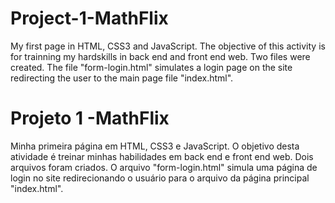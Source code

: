 # Project-1-MathFlix

My first page in HTML, CSS3 and JavaScript. The objective of this activity is for trainning my hardskills in back end and front end web.
Two files were created.
The file "form-login.html" simulates a login page on the site redirecting the user to the main page file "index.html".



# Projeto 1 -MathFlix

Minha primeira página em HTML, CSS3 e JavaScript. O objetivo desta atividade é treinar minhas habilidades em back end e front end web.
Dois arquivos foram criados.
O arquivo "form-login.html" simula uma página de login no site redirecionando o usuário para o arquivo da página principal "index.html".
